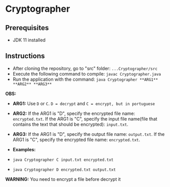 # Cryptographer

## Prerequisites
* JDK 11 installed

## Instructions

* After cloning the repository, go to "src" folder: `...Cryptographer/src`
* Execute the following command to compile: `javac Cryptographer.java`
* Run the application with the command: `java Cryptographer **ARG1** **ARG2** **ARG3**`

**OBS:**
* **ARG1:** Use `D` or `C`. `D = decrypt` and `C = encrypt, but in portuguese`
* **ARG2:** If the ARG1 is "D", specify the encrypted file name: `encrypted.txt`. If the ARG1 is "C", specify the input file name(file that contains the text that should be encrypted): `input.txt`.
* **ARG3:** If the ARG1 is "D", specify the output file name: `output.txt`. If the ARG1 is "C", specify the encrypted file name: `encrypted.txt`.

* **Examples:**
 * `java Cryptographer C input.txt encrypted.txt`
 * `java Cryptographer D encrypted.txt output.txt`

**WARNING:**
You need to encrypt a file before decrypt it

